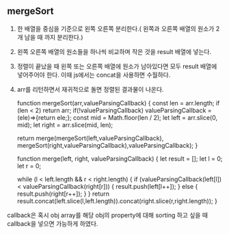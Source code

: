 ## mergeSort
1. 한 배열을 중심을 기준으로 왼쪽 오른쪽 분리한다.( 왼쪽과 오른쪽 배열의 원소가 2개 남을 때 까지 분리한다.)
2. 왼쪽 오른쪽 배열의 원소들을 하나씩 비교하며 작은 것을 result 배열에 넣는다.
3. 정렬이 끝났을 때 왼쪽 또는 오른쪽 배열에 원소가 남아있다면 모두 result 배열에 넣어주어야 한다. 이때 js에서는 concat을 사용하면 수월하다.
4. arr를 리턴하면서 재귀적으로 돌면 정렬된 결과물이 나온다.

	function mergeSort(arr,valueParsingCallback) {
	  const len = arr.length;
	  if (len < 2) return arr;
	  if(!valueParsingCallback) valueParsingCallback = (ele)=>{return ele;};
	  const mid = Math.floor(len / 2);
	  let left = arr.slice(0, mid);
	  let right = arr.slice(mid, len);

	  return merge(mergeSort(left,valueParsingCallback), mergeSort(right,valueParsingCallback),valueParsingCallback);
	}

	function merge(left, right, valueParsingCallback) {
	  let result = [];
	  let l = 0;
	  let r = 0;

	  while (l < left.length && r < right.length) {
	    if (valueParsingCallback(left[l]) < valueParsingCallback(right[r])) {
	      result.push(left[l++]);
	    } else {
	      result.push(right[r++]);
	    }
	  }
	  return result.concat(left.slice(l,left.length)).concat(right.slice(r,right.length));
	}

callback은 혹시 obj array를 해당 obj의 property에 대해 sorting 하고 싶을 때 callback을 넣으면 가능하게 하였다.

